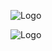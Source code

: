 ![Logo](https://github.com/yashraj9011/AIDS-Semester-8/blob/main/Computational%20Intelligence/Case%20Study/Screenshot%202024-01-28%20074412.png)

![Logo](https://github.com/yashraj9011/AIDS-Semester-8/blob/main/Computational%20Intelligence/Case%20Study/Screenshot%202024-01-28%20074505.png)
